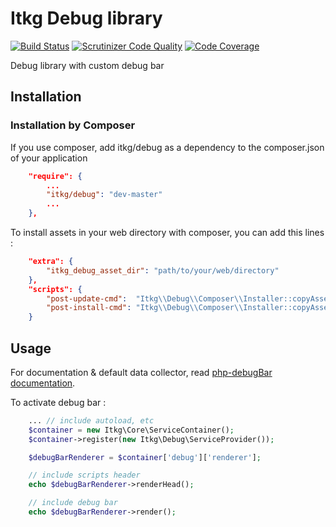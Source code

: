 Itkg Debug library
==================

[![Build Status](https://travis-ci.org/itkg/debug.svg?branch=master)](https://travis-ci.org/itkg/debug)
[![Scrutinizer Code Quality](https://scrutinizer-ci.com/g/itkg/debug/badges/quality-score.png?b=master)](https://scrutinizer-ci.com/g/itkg/debug/?branch=master)
[![Code Coverage](https://scrutinizer-ci.com/g/itkg/debug/badges/coverage.png?b=master)](https://scrutinizer-ci.com/g/itkg/debug/?branch=master)


Debug library with custom debug bar

## Installation

### Installation by Composer

If you use composer, add itkg/debug as a dependency to the composer.json of your application

```json
    "require": {
        ...
        "itkg/debug": "dev-master"
        ...
    },

```

To install assets in your web directory with composer, you can add this lines :

```json
    "extra": {
        "itkg_debug_asset_dir": "path/to/your/web/directory"
    },
    "scripts": {
        "post-update-cmd":  "Itkg\\Debug\\Composer\\Installer::copyAssets",
        "post-install-cmd": "Itkg\\Debug\\Composer\\Installer::copyAssets"
    }
```

## Usage

For documentation & default data collector, read [php-debugBar documentation](https://github.com/maximebf/php-debugbar).

To activate debug bar :
```php
    ... // include autoload, etc
    $container = new Itkg\Core\ServiceContainer();
    $container->register(new Itkg\Debug\ServiceProvider());

    $debugBarRenderer = $container['debug']['renderer'];

    // include scripts header
    echo $debugBarRenderer->renderHead();

    // include debug bar
    echo $debugBarRenderer->render();

```
